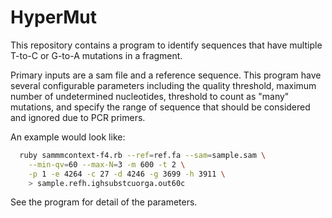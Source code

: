 # HyperMut

This repository contains a program to identify sequences
that have multiple T-to-C or G-to-A mutations in a fragment.

Primary inputs are a sam file and a reference sequence.
This program have several configurable parameters including
the quality threshold, maximum number of undetermined nucleotides,
threshold to count as "many" mutations, and specify the range
of sequence that should be considered and ignored due to PCR primers.

An example would look like:
```sh
  ruby sammmcontext-f4.rb --ref=ref.fa --sam=sample.sam \
    --min-qv=60 --max-N=3 -m 600 -t 2 \
    -p 1 -e 4264 -c 27 -d 4246 -g 3699 -h 3911 \
    > sample.refh.ighsubstcuorga.out60c
```

See the program for detail of the parameters.

